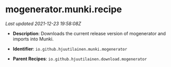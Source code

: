# mogenerator.munki.recipe

_Last updated 2021-12-23 19:58:08Z_

- **Description**: Downloads the current release version of mogenerator and imports into Munki.

- **Identifier**: `io.github.hjuutilainen.munki.mogenerator`

- **Parent Recipes**: `io.github.hjuutilainen.download.mogenerator`